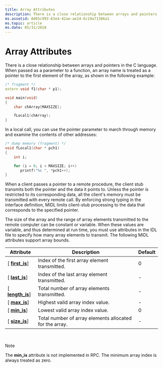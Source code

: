 ```yaml
---
title: Array Attributes
description: There is a close relationship between arrays and pointers in the C language.
ms.assetid: 0d65c993-63e4-42ae-ae24-6c19a71386a1
ms.topic: article
ms.date: 05/31/2018
---
```


# Array Attributes

There is a close relationship between arrays and pointers in the C language. When passed as a parameter to a function, an array name is treated as a pointer to the first element of the array, as shown in the following example:


```C++
/* fragment */
extern void f1(char * p1);

void main(void)
{
    char chArray[MAXSIZE];

    fLocal1(chArray);
}
```



In a local call, you can use the pointer parameter to march through memory and examine the contents of other addresses:


```C++
/* dump memory (fragment) */
void fLocal1(char * pch1)
{
    int i;

    for (i = 0; i < MAXSIZE; i++)
       printf("%c ", *pch1++);
}
```



When a client passes a pointer to a remote procedure, the client stub transmits both the pointer and the data it points to. Unless the pointer is restricted to its corresponding data, all the client's memory must be transmitted with every remote call. By enforcing strong typing in the interface definition, MIDL limits client-stub processing to the data that corresponds to the specified pointer.

The size of the array and the range of array elements transmitted to the remote computer can be constant or variable. When these values are variable, and thus determined at run time, you must use attributes in the IDL file to specify how many array elements to transmit. The following MIDL attributes support array bounds.



| Attribute                             | Description                                             | Default |
|---------------------------------------|---------------------------------------------------------|---------|
| \[ [**first\_is**](https://docs.microsoft.com/windows/desktop/Midl/first-is)\]   | Index of the first array element transmitted.           | 0       |
| \[ [**last\_is**](https://docs.microsoft.com/windows/desktop/Midl/last-is)\]     | Index of the last array element transmitted.            | \-      |
| \[ [**length\_is**](https://docs.microsoft.com/windows/desktop/Midl/length-is)\] | Total number of array elements transmitted.             | \-      |
| \[ [**max\_is**](https://docs.microsoft.com/windows/desktop/Midl/max-is)\]       | Highest valid array index value.                        | \-      |
| \[ [**min\_is**](https://docs.microsoft.com/windows/desktop/Midl/min-is)\]       | Lowest valid array index value.                         | 0       |
| \[ [**size\_is**](https://docs.microsoft.com/windows/desktop/Midl/size-is)\]     | Total number of array elements allocated for the array. | \-      |



 

> [!Note]  
> The **min\_is** attribute is not implemented in RPC. The minimum array index is always treated as zero.

 

 

 




